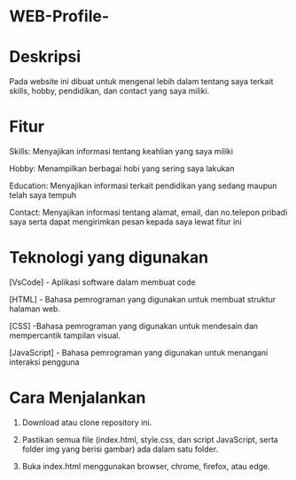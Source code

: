 # WEB-Profile-
# Deskripsi
Pada website ini dibuat untuk mengenal lebih dalam tentang saya terkait skills, hobby, pendidikan, dan contact yang saya miliki.
# Fitur 
Skills: Menyajikan informasi tentang keahlian yang saya miliki

Hobby: Menampilkan berbagai hobi yang sering saya lakukan

Education: Menyajikan informasi terkait pendidikan yang sedang maupun telah saya tempuh

Contact: Menyajikan informasi tentang alamat, email, dan no.telepon pribadi saya serta dapat mengirimkan pesan kepada saya lewat fitur ini
# Teknologi yang digunakan 
[VsCode] - Aplikasi software dalam membuat code

[HTML] - Bahasa pemrograman yang digunakan untuk membuat struktur halaman web.

[CSS] -Bahasa pemrograman yang digunakan untuk mendesain dan mempercantik tampilan visual.

[JavaScript] - Bahasa pemrograman yang digunakan untuk menangani interaksi pengguna
# Cara Menjalankan
1. Download atau clone repository ini.
  
2. Pastikan semua file (index.html, style.css, dan script JavaScript, serta folder img yang berisi gambar) ada dalam satu folder.

3. Buka index.html menggunakan browser, chrome, firefox, atau edge.

